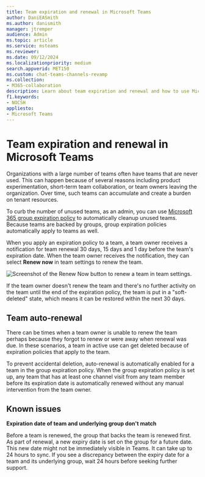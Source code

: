 ```yaml
---
title: Team expiration and renewal in Microsoft Teams
author: DaniEASmith
ms.author: danismith
manager: jtremper
audience: Admin
ms.topic: article
ms.service: msteams
ms.reviewer: 
ms.date: 09/12/2024
ms.localizationpriority: medium
search.appverid: MET150
ms.custom: chat-teams-channels-revamp
ms.collection: 
- M365-collaboration
description: Learn about team expiration and renewal and how to use Microsoft 365 group expiration policy to automatically cleanup unused teams in Microsoft Teams.
f1.keywords:
- NOCSH
appliesto: 
- Microsoft Teams
---
```

# Team expiration and renewal in Microsoft Teams

Organizations with a large number of teams often have teams that are never used. This can happen because of several reasons including product experimentation, short-term team collaboration, or team owners leaving the organization. Over time, such teams can accumulate and create a burden on tenant resources.  

To curb the number of unused teams, as an admin, you can use [Microsoft 365 group expiration policy](/microsoft-365/admin/create-groups/office-365-groups-expiration-policy) to automatically cleanup unused teams. Because teams are backed by groups, group expiration policies automatically apply to teams as well.

When you apply an expiration policy to a team, a team owner receives a notification for team renewal 30 days, 15 days and 1 day before the team's expiration date. When the team owner receives the notification, they can select **Renew now** in team settings to renew the team.

![Screenshot of the Renew Now button to renew a team in team settings.](media/team-expiration.png "Screenshot of the Renew Now button to renew a team in team settings")

If the team owner doesn't renew the team and there's no further activity on the team until the end of the expiration policy, the team is put in a "soft-deleted" state, which means it can be restored within the next 30 days.

## Team auto-renewal

There can be times when a team owner is unable to renew the team perhaps because they forgot to renew or were away when renewal was due. In these scenarios, a team in active use can get deleted because of expiration policies that apply to the team.  

To prevent accidental deletion, auto-renewal is automatically enabled for a team in the group expiration policy. When the group expiration policy is set up, any team that has at least one channel visit from any team member before its expiration date is automatically renewed without any manual intervention from the team owner.

## Known issues

**Expiration date of team and underlying group don't match**

Before a team is renewed, the group that backs the team is renewed first. As part of renewal, a new expiry date is set on the group for a future date. This new date might not be immediately visible in Teams. It can take up to 24 hours to sync. If you see a discrepancy between the expiry date for a team and its underlying group, wait 24 hours before seeking further support.
